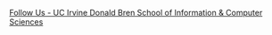 [Follow Us - UC Irvine Donald Bren School of Information & Computer Sciences](https://qi.tc/qi/118343)